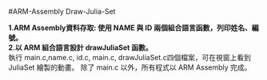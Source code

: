 #ARM-Assembly Draw-Julia-Set  

**1.ARM Assembly資料存取: 使用 NAME 與 ID 兩個組合語言函數，列印姓名、編號。**  
**2.以 ARM 組合語言設計 drawJuliaSet 函數。**  
  執行 main.c,name.c, id.c, main.c, drawJuliaSet.c四個檔案，可在視窗上看到 JuliaSet 繪製的動畫。
  除了 main.c 以外，所有程式以 ARM Assembly 完成。
